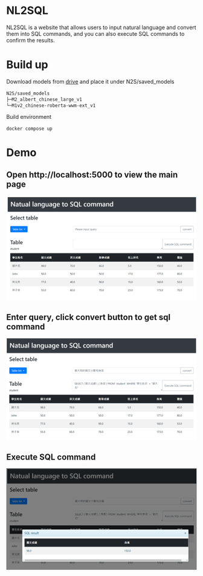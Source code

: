 # NL2SQL
NL2SQL is a website that allows users to input natural language and convert them into SQL commands, and you can also execute SQL commands to confirm the results.

# Build up
Download models from [drive](https://drive.google.com/drive/folders/1GC0JHVyxUzjJQrjeL3Fd1H7k9fvcyKjy?usp=sharing) and place it under N2S/saved_models
```
N2S/saved_models
├─M2_albert_chinese_large_v1
└─M1v2_chinese-roberta-wwm-ext_v1
```
Build environment
```
docker compose up
```


# Demo
Open http://localhost:5000 to view the main page
--
![](./demo_pictures/main.png)

Enter query, click convert button to get sql command
--
![](./demo_pictures/convert.png)

Execute SQL command
--
![](./demo_pictures/result.png)
